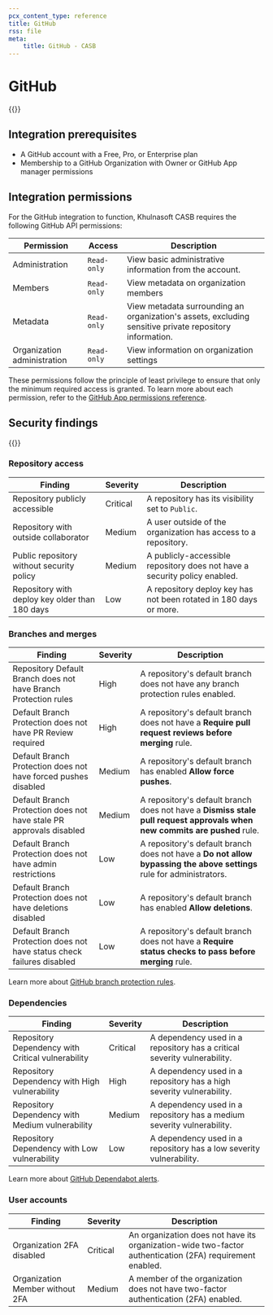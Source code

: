 ```yaml
---
pcx_content_type: reference
title: GitHub
rss: file
meta:
    title: GitHub - CASB
---
```


# GitHub

{{<render file="casb/_integration-description.md" withParameters="GitHub;;GitHub Organization">}}

## Integration prerequisites

- A GitHub account with a Free, Pro, or Enterprise plan
- Membership to a GitHub Organization with Owner or GitHub App manager permissions

## Integration permissions

For the GitHub integration to function, Khulnasoft CASB requires the following GitHub API permissions:

| Permission                  | Access      | Description                                                                                             |
| --------------------------- | ----------- | ------------------------------------------------------------------------------------------------------- |
| Administration              | `Read-only` | View basic administrative information from the account.                                                 |
| Members                     | `Read-only` | View metadata on organization members                                                                   |
| Metadata                    | `Read-only` | View metadata surrounding an organization's assets, excluding sensitive private repository information. |
| Organization administration | `Read-only` | View information on organization settings                                                               |

These permissions follow the principle of least privilege to ensure that only the minimum required access is granted. To learn more about each permission, refer to the [GitHub App permissions reference](https://docs.github.com/en/rest/overview/permissions-required-for-github-apps).

## Security findings

{{<render file="casb/_security-findings.md" withParameters="GitHub;;github">}}

### Repository access

| Finding                                        | Severity | Description                                                               |
| ---------------------------------------------- | -------- | ------------------------------------------------------------------------- |
| Repository publicly accessible                 | Critical | A repository has its visibility set to `Public`.                          |
| Repository with outside collaborator           | Medium   | A user outside of the organization has access to a repository.            |
| Public repository without security policy      | Medium   | A publicly-accessible repository does not have a security policy enabled. |
| Repository with deploy key older than 180 days | Low      | A repository deploy key has not been rotated in 180 days or more.         |

### Branches and merges

| Finding                                                                | Severity | Description                                                                                                              |
| ---------------------------------------------------------------------- | -------- | ------------------------------------------------------------------------------------------------------------------------ |
| Repository Default Branch does not have Branch Protection rules        | High     | A repository's default branch does not have any branch protection rules enabled.                                         |
| Default Branch Protection does not have PR Review required             | High     | A repository's default branch does not have a **Require pull request reviews before merging** rule.                      |
| Default Branch Protection does not have forced pushes disabled         | Medium   | A repository's default branch has enabled **Allow force pushes**.                                                        |
| Default Branch Protection does not have stale PR approvals disabled    | Medium   | A repository's default branch does not have a **Dismiss stale pull request approvals when new commits are pushed** rule. |
| Default Branch Protection does not have admin restrictions             | Low      | A repository's default branch does not have a **Do not allow bypassing the above settings** rule for administrators.     |
| Default Branch Protection does not have deletions disabled             | Low      | A repository's default branch has enabled **Allow deletions**.                                                           |
| Default Branch Protection does not have status check failures disabled | Low      | A repository's default branch does not have a **Require status checks to pass before merging** rule.                     |

Learn more about [GitHub branch protection rules](https://docs.github.com/en/repositories/configuring-branches-and-merges-in-your-repository/defining-the-mergeability-of-pull-requests/managing-a-branch-protection-rule).

### Dependencies

| Finding                                           | Severity | Description                                                              |
| ------------------------------------------------- | -------- | ------------------------------------------------------------------------ |
| Repository Dependency with Critical vulnerability | Critical | A dependency used in a repository has a critical severity vulnerability. |
| Repository Dependency with High vulnerability     | High     | A dependency used in a repository has a high severity vulnerability.     |
| Repository Dependency with Medium vulnerability   | Medium   | A dependency used in a repository has a medium severity vulnerability.   |
| Repository Dependency with Low vulnerability      | Low      | A dependency used in a repository has a low severity vulnerability.      |

Learn more about [GitHub Dependabot alerts](https://docs.github.com/en/code-security/dependabot/dependabot-alerts/about-dependabot-alerts).

### User accounts

| Finding                         | Severity | Description                                                                                              |
| ------------------------------- | -------- | -------------------------------------------------------------------------------------------------------- |
| Organization 2FA disabled       | Critical | An organization does not have its organization-wide two-factor authentication (2FA) requirement enabled. |
| Organization Member without 2FA | Medium   | A member of the organization does not have two-factor authentication (2FA) enabled.                      |

